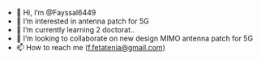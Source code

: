 - 👋 Hi, I’m @Fayssal6449
- 👀 I’m interested in antenna patch for 5G
- 🌱 I’m currently learning 2 doctorat..
- 💞️ I’m looking to collaborate on new design MIMO antenna patch for 5G
- 📫 How to reach me (f.fetatenia@gmail.com)

<!---
Fayssal6449/Fayssal6449 is a ✨ special ✨ repository because its `README.md` (this file) appears on your GitHub profile.
You can click the Preview link to take a look at your changes.
--->
